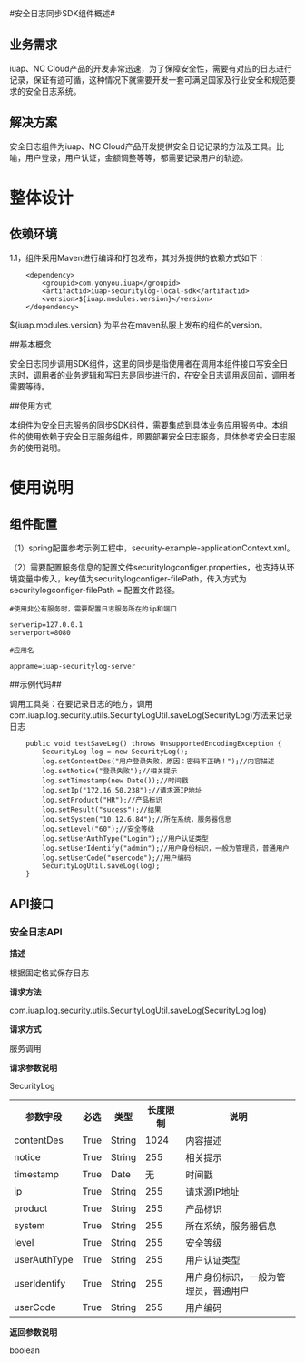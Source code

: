 #安全日志同步SDK组件概述#

## 业务需求 ##

iuap、NC Cloud产品的开发非常迅速，为了保障安全性，需要有对应的日志进行记录，保证有迹可循，这种情况下就需要开发一套可满足国家及行业安全和规范要求的安全日志系统。

## 解决方案

安全日志组件为iuap、NC Cloud产品开发提供安全日记记录的方法及工具。比喻，用户登录，用户认证，金额调整等等，都需要记录用户的轨迹。


# 整体设计 #

## 依赖环境 ##

1.1，组件采用Maven进行编译和打包发布，其对外提供的依赖方式如下：
```
	<dependency>
		<groupid>com.yonyou.iuap</groupid>
		<artifactid>iuap-securitylog-local-sdk</artifactid>
		<version>${iuap.modules.version}</version>
	</dependency>
```
${iuap.modules.version} 为平台在maven私服上发布的组件的version。

##基本概念

安全日志同步调用SDK组件，这里的同步是指使用者在调用本组件接口写安全日志时，调用者的业务逻辑和写日志是同步进行的，在安全日志调用返回前，调用者需要等待。

##使用方式

本组件为安全日志服务的同步SDK组件，需要集成到具体业务应用服务中。本组件的使用依赖于安全日志服务组件，即要部署安全日志服务，具体参考安全日志服务的使用说明。

# 使用说明 #

## 组件配置 ##

（1）spring配置参考示例工程中，security-example-applicationContext.xml。

（2）需要配置服务信息的配置文件securitylogconfiger.properties，也支持从环境变量中传入，key值为securitylogconfiger-filePath，传入方式为securitylogconfiger-filePath = 配置文件路径。

```
#使用非公有服务时，需要配置日志服务所在的ip和端口

serverip=127.0.0.1
serverport=8080

#应用名

appname=iuap-securitylog-server
```

##示例代码##

调用工具类：在要记录日志的地方，调用com.iuap.log.security.utils.SecurityLogUtil.saveLog(SecurityLog)方法来记录日志
```
	public void testSaveLog() throws UnsupportedEncodingException {
		SecurityLog log = new SecurityLog();
		log.setContentDes("用户登录失败，原因：密码不正确！");//内容描述
		log.setNotice("登录失败");//相关提示
		log.setTimestamp(new Date());//时间戳
		log.setIp("172.16.50.238");//请求源IP地址
		log.setProduct("HR");//产品标识
		log.setResult("sucess");//结果
		log.setSystem("10.12.6.84");//所在系统，服务器信息
		log.setLevel("60");//安全等级
		log.setUserAuthType("Login");//用户认证类型
		log.setUserIdentify("admin");//用户身份标识，一般为管理员，普通用户
		log.setUserCode("usercode");//用户编码
		SecurityLogUtil.saveLog(log);
	}
```

## API接口 ##

### 安全日志API ###

**描述**  

根据固定格式保存日志

**请求方法**  

com.iuap.log.security.utils.SecurityLogUtil.saveLog(SecurityLog log)

**请求方式**  

服务调用  

**请求参数说明**

SecurityLog

<table>
	<tr>
		<th>参数字段</th>
		<th>必选</th>
		<th>类型</th>
		<th>长度限制</th>
		<th>说明</th>
	</tr>
	<tr>
		<td>contentDes</td>
		<td>True</td>
		<td>String</td>
		<td>1024</td>
		<td>内容描述</td>
	</tr>
	<tr>
		<td>notice</td>
		<td>True</td>
		<td>String</td>
		<td>255</td>
		<td>相关提示</td>
	</tr>
	<tr>
		<td>timestamp</td>
		<td>True</td>
		<td>Date</td>
		<td>无</td>
		<td>时间戳</td>
	</tr>
	<tr>
		<td>ip</td>
		<td>True</td>
		<td>String</td>
		<td>255</td>
		<td>请求源IP地址</td>
	</tr>
	<tr>
		<td>product</td>
		<td>True</td>
		<td>String</td>
		<td>255</td>
		<td>产品标识</td>
	</tr>
	<tr>
		<td>system</td>
		<td>True</td>
		<td>String</td>
		<td>255</td>
		<td>所在系统，服务器信息</td>
	</tr>
	<tr>
		<td>level</td>
		<td>True</td>
		<td>String</td>
		<td>255</td>
		<td>安全等级</td>
	</tr>
	<tr>
		<td>userAuthType</td>
		<td>True</td>
		<td>String</td>
		<td>255</td>
		<td>用户认证类型</td>
	</tr>
	<tr>
		<td>userIdentify</td>
		<td>True</td>
		<td>String</td>
		<td>255</td>
		<td>用户身份标识，一般为管理员，普通用户</td>
	</tr>
	<tr>
		<td>userCode</td>
		<td>True</td>
		<td>String</td>
		<td>255</td>
		<td>用户编码</td>
	</tr>
</table>  

**返回参数说明**  

boolean 
